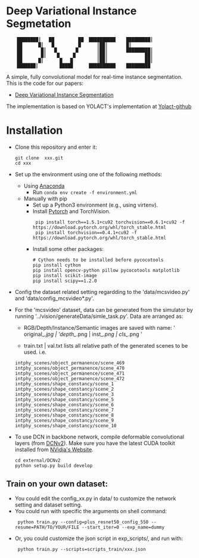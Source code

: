 # Deep Variational Instance Segmetation
```
    ████████║   ██         ██  ██████████    █████████║
    ██      █║   █         █      ║██║       █║
    ██       █║   █       █       ║██║       █████████║
    ██       █║    █     █        ║██║              ██║
    ██      █║      █   █         ║██║              ██║
    ███████║        █████      ██████████    █████████

```

A simple, fully convolutional model for real-time instance segmentation. This is the code for our papers:
 - [Deep Variational Instance Segmentation](https://arxiv.org/abs/2007.11576)

The implementation is based on YOLACT's implementation at [Yolact-github](https://github.com/dbolya/yolact)


# Installation
 - Clone this repository and enter it:
   ```Shell
   git clone  xxx.git
   cd xxx
   ```
 - Set up the environment using one of the following methods:
   - Using [Anaconda](https://www.anaconda.com/distribution/)
     - Run `conda env create -f environment.yml`
   - Manually with pip
     - Set up a Python3 environment (e.g., using virtenv).
     - Install [Pytorch](http://pytorch.org/) and TorchVision.
       ```Shell
        pip install torch==1.5.1+cu92 torchvision==0.6.1+cu92 -f https://download.pytorch.org/whl/torch_stable.html
        pip install torchvision==0.4.1+cu92 -f https://download.pytorch.org/whl/torch_stable.html
       ```
     - Install some other packages:
       ```Shell
       # Cython needs to be installed before pycocotools
       pip install cython
       pip install opencv-python pillow pycocotools matplotlib 
       pip install scikit-image
       pip install scipy==1.2.0
       ```
 - Config the dataset related setting regardding to the 'data/mcsvideo.py' and 'data/config_mcsvideo*.py'.
 - For the 'mcsvideo' dataset, data can be generated from the simulator by running '../vision/generateData/simle_task.py'. Data are arranged as:
    + RGB/Depth/Instance/Semantic images are saved with name: 
        ' original_*.jpg |  'depth_*.png | inst_*.png  | cls_*.png '

    + train.txt | val.txt lists all relative path of the generated scenes to be used. i.e.
    ```Shell
    intphy_scenes/object_permanence/scene_469
    intphy_scenes/object_permanence/scene_470
    intphy_scenes/object_permanence/scene_471
    intphy_scenes/object_permanence/scene_472
    intphy_scenes/shape_constancy/scene_1
    intphy_scenes/shape_constancy/scene_2
    intphy_scenes/shape_constancy/scene_3
    intphy_scenes/shape_constancy/scene_5
    intphy_scenes/shape_constancy/scene_6
    intphy_scenes/shape_constancy/scene_7
    intphy_scenes/shape_constancy/scene_8
    intphy_scenes/shape_constancy/scene_9
    intphy_scenes/shape_constancy/scene_10
    ```
        
 
 - To use DCN in backbone network, compile deformable convolutional layers (from [DCNv2](https://github.com/CharlesShang/DCNv2/tree/pytorch_1.0)).
   Make sure you have the latest CUDA toolkit installed from [NVidia's Website](https://developer.nvidia.com/cuda-toolkit).
   ```Shell
   cd external/DCNv2
   python setup.py build develop
   ```

## Train on your own dataset:
 - You could edit the config_xx.py in data/ to customize the network setting and dataset setting.
 - You could run with specific the arguments on shell command:
   ```Shell
    python train.py --config=plus_resnet50_config_550 --resume=PATH/TO/YOUR/FILE --start_iter=0 --exp_name=dummy     
   ```
 - Or, you could customize the json script in exp_scripts/, and run with:
   ```Shell
    python train.py --scripts=scripts_train/xxx.json
   ```


